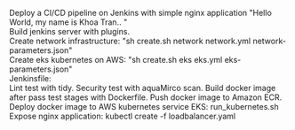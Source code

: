 Deploy a CI/CD pipeline on Jenkins with simple nginx application "Hello World, my name is Khoa Tran.. "                                    
Build jenkins server with plugins.                                                                                               
Create network infrastructure: "sh create.sh network network.yml network-parameters.json"                                                  
Create eks kubernetes on AWS: "sh create.sh eks eks.yml eks-parameters.json"                                                      
Jenkinsfile:                                                                                                                      
  Lint test with tidy. 
  Security test with aquaMirco scan.
  Build docker image after pass test stages with Dockerfile.
  Push docker image to Amazon ECR.                                                                                                          
Deploy docker image to AWS kubernetes service EKS: run_kubernetes.sh                                                                          
Expose nginx application: kubectl create -f loadbalancer.yaml


  
  



